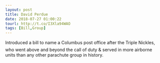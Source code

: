 ```yaml
---
layout: post
title: David Perdue
date: 2018-07-27 01:00:22
tourl: http://t.co/I3Xla94WAO
tags: [Bill,Group]
---
```

Introduced a bill to name a Columbus post office after the Triple Nickles, who went above and beyond the call of duty &amp; served in more airborne units than any other parachute group in history.